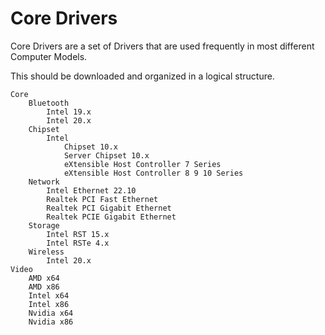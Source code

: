 # Core Drivers

Core Drivers are a set of Drivers that are used frequently in most different Computer Models.

This should be downloaded and organized in a logical structure.

```
Core
    Bluetooth
        Intel 19.x
        Intel 20.x
    Chipset
        Intel
            Chipset 10.x
            Server Chipset 10.x
            eXtensible Host Controller 7 Series
            eXtensible Host Controller 8 9 10 Series
    Network
        Intel Ethernet 22.10
        Realtek PCI Fast Ethernet
        Realtek PCI Gigabit Ethernet
        Realtek PCIE Gigabit Ethernet
    Storage
        Intel RST 15.x
        Intel RSTe 4.x
    Wireless
        Intel 20.x
Video
    AMD x64
    AMD x86
    Intel x64
    Intel x86
    Nvidia x64
    Nvidia x86
```



